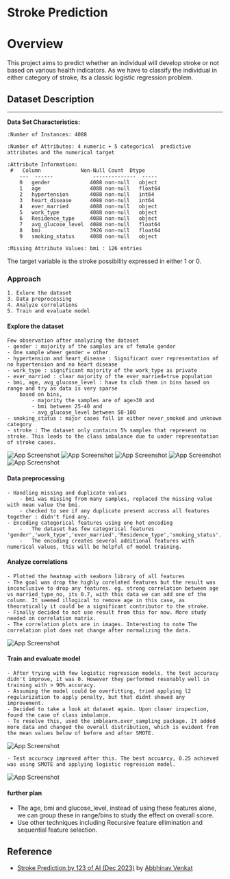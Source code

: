 # Stroke Prediction

# Overview
This project aims to predict whether an individual will develop stroke or not based on various health indicators. 
As we have to classify the individual in either category of stroke, its a classic logistic regression problem.


## Dataset Description
--------------------------

**Data Set Characteristics:**

    :Number of Instances: 4088

    :Number of Attributes: 4 numeric + 5 categorical  predictive attributes and the numerical target

    :Attribute Information:
     #   Column             Non-Null Count  Dtype  
        ---  ------             --------------  -----  
        0   gender             4088 non-null   object 
        1   age                4088 non-null   float64
        2   hypertension       4088 non-null   int64  
        3   heart_disease      4088 non-null   int64  
        4   ever_married       4088 non-null   object 
        5   work_type          4088 non-null   object 
        6   Residence_type     4088 non-null   object 
        7   avg_glucose_level  4088 non-null   float64
        8   bmi                3926 non-null   float64
        9   smoking_status     4088 non-null   object 

    :Missing Attribute Values: bmi : 126 entries

The target variable is the stroke possibility expressed in either 1 or 0.


### Approach
    1. Exlore the dataset 
    3. Data preprocessing 
    4. Analyze correlations
    5. Train and evaluate model 


#### Explore the dataset 
    Few observation after analyzing the dataset
    - gender : majority of the samples are of female gender
    - One sample wheer gender = other
    - hypertension and heart_disease : Significant over representation of no hypertension and no heart disease 
    - work_type : significant majority of the work_type as private
    - ever_married : clear majority of the ever_married=true population
    - bmi, age, avg_glucose_level : have to club them in bins based on range and try as data is very sparse
        based on bins,
            - majority the samples are of age>30 and
            - bmi between 25-40 and
            - avg_glucose_level between 50-100
    - smoking_status : major cases fall in either never_smoked and unknown category
    - stroke : The dataset only contains 5% samples that represent no stroke. This leads to the class imbalance due to under representation of stroke cases.
![App Screenshot](./images/before/gender.png)
![App Screenshot](./images/before/heart_disease.png)
![App Screenshot](./images/before/hypertension.png)
![App Screenshot](./images/before/work_type.png)
![App Screenshot](./images/before/stroke.png)

#### Data preprocessing 
    - Handling missing and duplicate values
        - bmi was missing from many samples, replaced the missing value with mean value the bmi. 
        - checked to see if any duplicate present accross all features together : didn't find any.
    - Encoding categorical features using one hot encoding
        -   The dataset has few categorical features 'gender','work_type','ever_married','Residence_type','smoking_status'. 
        -   The encoding creates several additional features with numerical values, this will be helpful of model training.   

#### Analyze correlations 
    - Plotted the heatmap with seaborn library of all features 
    - The goal was drop the highly corelated features but the result was inconclusive to drop any features. eg. strong correlation between age vs married_type_no, its 0.7, with this data we can add one of the column. It seemed illogical to remove age in this case, as theoratically it could be a significant contributor to the stroke. 
    - Finally decided to not use result from this for now. More study needed on correlation matrix.  
    - The correlation plots are in images. Interesting to note The correlation plot does not change after normalizing the data. 
![App Screenshot](./images/without-normalization.png)

#### Train and evaluate model 
    - After trying with few logistic regression models, the test accuracy didn't improve, it was 0. However they performed resonably well in training with > 90% accuracy. 
    - Assuming the model could be overfitting, tried applying l2 regularization to apply penalty, but that didnt showed any improvement. 
    - Decided to take a look at dataset again. Upon closer inspection, found the case of class imbalance.  
    - To resolve this, used the imblearn.over_sampling package. It added more data and changed the overall distribution, which is evident from the mean values below of before and after SMOTE. 
![App Screenshot](./images/mean_before_after_smote.png)

    - Test accuracy improved after this. The best accuarcy, 0.25 achieved was using SMOTE and applying logistic regression model.
![App Screenshot](./images/result_summary.png)

  
#### further plan
 -  The age, bmi and glucose_level, instead of using these features alone, we can group these in range/bins to study the effect on overall score.
 - Use other techniques including Recursive feature ellimination and sequential feature selection.

  





## Reference
- [Stroke Prediction by 123 of AI (Dec 2023)](https://kaggle.com/competitions/stroke-prediction-by-123-of-ai-dec-2023) by [Abbhinav Venkat](https://www.kaggle.com/abbhinavvenkat)